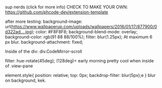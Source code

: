 sup nerds
(click for more info)
CHECK TO MAKE YOUR OWN: https://github.com/phcode-dev/extension-template

after more testing:
  background-image: url(https://www.wallpaperup.com/uploads/wallpapers/2016/01/17/877900/0d322ad….jpg);
    color: #F8F8F8;
    background-blend-mode: overlay;
    background-color: rgb(91 88 88/100%);
    filter: blur(1.25px);
At maximum 6 px blur.
background-attachment: fixed;

  Inside of the div: div.CodeMirror-scroll

  filter: hue-rotate(45deg);
  (128deg)= early morning
  pretty cool when inside of .view-pane

  element.style{
  position: relative;
  top: 0px;
  backdrop-filter: blur(5px);e
  }
  blur on background, kek.
